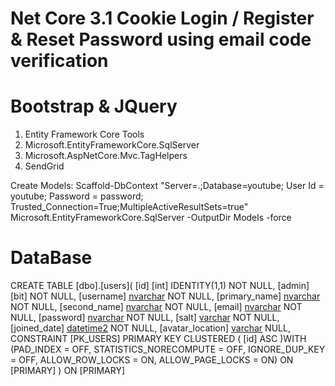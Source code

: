 
# Net Core 3.1 Cookie Login / Register & Reset Password using email code verification
# Bootstrap & JQuery 
1. Entity Framework Core Tools
2. Microsoft.EntityFrameworkCore.SqlServer
3. Microsoft.AspNetCore.Mvc.TagHelpers
4. SendGrid

Create Models: 
 Scaffold-DbContext "Server=.;Database=youtube; User Id = youtube; Password = password; Trusted_Connection=True;MultipleActiveResultSets=true" 
 Microsoft.EntityFrameworkCore.SqlServer -OutputDir Models -force
 
 # DataBase 
 CREATE TABLE [dbo].[users](
    [id] [int] IDENTITY(1,1) NOT NULL,
    [admin] [bit] NOT NULL,
    [username] [nvarchar](20) NOT NULL,
    [primary_name] [nvarchar](20) NOT NULL,
    [second_name] [nvarchar](20) NOT NULL,
    [email] [nvarchar](254) NOT NULL,
    [password] [nvarchar](60) NOT NULL,
    [salt] [varchar](60) NOT NULL,
    [joined_date] [datetime2](7) NOT NULL,
    [avatar_location] [varchar](225) NULL,
 CONSTRAINT [PK_USERS] PRIMARY KEY CLUSTERED
(
    [id] ASC
)WITH (PAD_INDEX = OFF, STATISTICS_NORECOMPUTE = OFF, IGNORE_DUP_KEY = OFF, ALLOW_ROW_LOCKS = ON, ALLOW_PAGE_LOCKS = ON) ON [PRIMARY]
) ON [PRIMARY]
